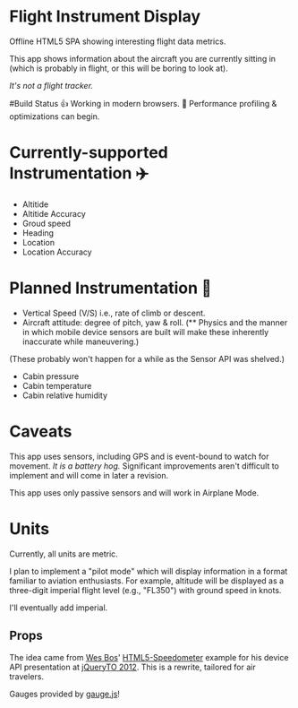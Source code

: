 Flight Instrument Display
=========================

Offline HTML5 SPA showing interesting flight data metrics.

This app shows information about the aircraft you are currently sitting in (which is probably in flight,
 or this will be boring to look at).

_It's not a flight tracker._

#Build Status
:thumbsup: Working in modern browsers.
:construction: Performance profiling & optimizations can begin.

# Currently-supported Instrumentation :airplane:
- Altitide
- Altitide Accuracy
- Groud speed
- Heading
- Location
- Location Accuracy

# Planned Instrumentation :construction:
- Vertical Speed (V/S) i.e., rate of climb or descent.
- Aircraft attitude: degree of pitch, yaw & roll. (** Physics and the manner in which mobile device sensors are built will make these inherently inaccurate while
 maneuvering.)

(These probably won't happen for a while as the Sensor API was shelved.)
- Cabin pressure
- Cabin temperature
- Cabin relative humidity

# Caveats
This app uses sensors, including GPS and is event-bound to watch for movement. *It is a battery hog.*
Significant improvements aren't difficult to implement and will come in later a revision.

This app uses only passive sensors and will work in Airplane Mode.

# Units
Currently, all units are metric.

I plan to implement a "pilot mode" which will display information in a format familiar to
 aviation enthusiasts. For example, altitude will be displayed as a three-digit
 imperial flight level (e.g., "FL350") with ground speed in knots.

I'll eventually add imperial.

## Props
The idea came from [Wes Bos](https://twitter.com/wesbos)' [HTML5-Speedometer](https://github.com/wesbos/HTML5-Speedometer) example for his device API presentation at [jQueryTO 2012](http://jqueryto.com/).
 This is a rewrite, tailored for air travelers.

Gauges provided by [gauge.js](http://bernii.github.io/gauge.js/)!